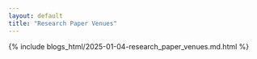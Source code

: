 ```yaml
---
layout: default
title: "Research Paper Venues"
---
```


{% include blogs_html/2025-01-04-research_paper_venues.md.html %}
